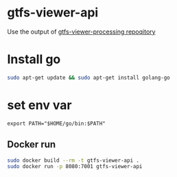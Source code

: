 # gtfs-viewer-api

Use the output of [gtfs-viewer-processing repoqitory](https://github.com/amauryval/gtfs-viewer-processing)

# Install go

```bash
sudo apt-get update && sudo apt-get install golang-go
```

# set env var
```
export PATH="$HOME/go/bin:$PATH"
```

## Docker run

```bash
sudo docker build --rm -t gtfs-viewer-api .
sudo docker run -p 8080:7001 gtfs-viewer-api
```
